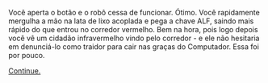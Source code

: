 Você aperta o botão e o robô cessa de funcionar. Ótimo. Você rapidamente mergulha a mão na lata de lixo acoplada e pega a chave ALF, saindo mais rápido do que entrou no corredor vermelho. Bem na hora, pois logo depois você vê um cidadão infravermelho vindo pelo corredor - e ele não hesitaria em denunciá-lo como traidor para cair nas graças do Computador. Essa foi por pouco.

[Continue.](14.md)
